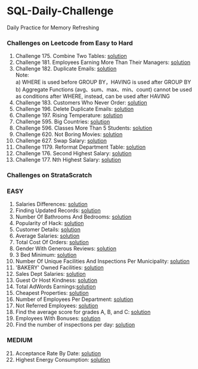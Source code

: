 # SQL-Daily-Challenge
Daily Practice for Memory Refreshing <br>
### Challenges on Leetcode from Easy to Hard <br>
1. Challenge 175. Combine Two Tables: [solution](solution_1.txt)
2. Challenge 181. Employees Earning More Than Their Managers: [solution](solution_2.txt)
3. Challenge 182. Duplicate Emails: [solution](solution_3.txt) <br>
    Note:<br>
    a) WHERE is used before GROUP BY，HAVING is used after GROUP BY<br>
    b) Aggregate Functions (avg、sum、max、min、count) cannot be used as conditions after WHERE, instead, can be used after HAVING
4. Challenge 183. Customers Who Never Order: [solution](solution_4.txt)
5. Challenge 196. Delete Duplicate Emails: [solution](solution_5.txt)
6. Challenge 197. Rising Temperature: [solution](solution_6.txt)
7. Challenge 595. Big Countries: [solution](solution_7.txt)
8. Challenge 596. Classes More Than 5 Students: [solution](solution_8.txt)
9. Challenge 620. Not Boring Movies: [solution](solution_9.txt)
10. Challenge 627. Swap Salary: [solution](solution_10.txt)
11. Challenge 1179. Reformat Department Table: [solution](solution_11.txt)
12. Challenge 176. Second Highest Salary: [solution](solution_12.txt)
13. Challenge 177. Nth Highest Salary: [solution](solution_13.txt)

### Challenges on StrataScratch <br>
### EASY ###
1. Salaries Differences: [solution](strata_s_1.txt)
2. Finding Updated Records: [solution](strata_s_2.txt)
3. Number Of Bathrooms And Bedrooms: [solution](strata_s_3.txt)
4. Popularity of Hack: [solution](strata_s_4.txt)
5. Customer Details: [solution](strata_s_5.txt)
6. Average Salaries: [solution](strata_s_6.txt)
7. Total Cost Of Orders: [solution](strata_s_7.txt)
8. Gender With Generous Reviews: [solution](strata_s_8.txt)
9. 3 Bed Minimum: [solution](strata_s_9.txt)
10. Number Of Unique Facilities And Inspections Per Municipality: [solution](strata_s_10.txt)
11. 'BAKERY' Owned Facilities: [solution](strata_s_11.txt)
12. Sales Dept Salaries: [solution](strata_s_12.txt)
13. Guest Or Host Kindness: [solution](strata_s_13.txt)
14. Total AdWords Earnings:[solution](strata_s_14.txt)
15. Cheapest Properties: [solution](strata_s_15.txt)
16. Number of Employees Per Department: [solution](strata_s_16.txt)
17. Not Referred Employees: [solution](strata_s_17.txt)
18. Find the average score for grades A, B, and C: [solution](strata_s_18.txt)
19. Employees With Bonuses: [solution](strata_s_19.txt)
20. Find the number of inspections per day: [solution](strata_s_20.txt)

### MEDIUM ###
21. Acceptance Rate By Date: [solution](strata_s_21.txt)
22. Highest Energy Consumption: [solution](strata_s_22.txt)
